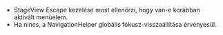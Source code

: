 - StageView Escape kezelése most ellenőrzi, hogy van-e korábban aktivált menüelem.
- Ha nincs, a NavigationHelper globális fókusz-visszaállítása érvényesül.
